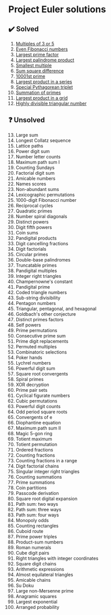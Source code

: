 # Project Euler solutions


## ✔️ Solved

1. [Multiples of 3 or 5](multiples_of_3_or_5)
2. [Even Fibonacci numbers](even_fibonacci_numbers)
3. [Largest prime factor](largest_prime_factor)
4. [Largest palindrome product](largest_palindrome_product)
5. [Smallest multiple](smallest_multiple)
6. [Sum square difference](sum_square_difference)
7. [10001st prime](ten_thousand_and_first_prime)
8. [Largest product in a series](largest_product_in_a_series)
9. [Special Pythagorean triplet](special_pythagorean_triplet)
10. [Summation of primes](summation_of_primes)
11. [Largest product in a grid](largest_product_in_a_grid)
12. [Highly divisible triangular number](highly_divisible_triangular_number)


## ❓ Unsolved

13. Large sum
14. Longest Collatz sequence
15. Lattice paths
16. Power digit sum
17. Number letter counts
18. Maximum path sum I
19. Counting Sundays
20. Factorial digit sum
21. Amicable numbers
22. Names scores
23. Non-abundant sums
24. Lexicographic permutations
25. 1000-digit Fibonacci number
26. Reciprocal cycles
27. Quadratic primes
28. Number spiral diagonals
29. Distinct powers
30. Digit fifth powers
31. Coin sums
32. Pandigital products
33. Digit cancelling fractions
34. Digit factorials
35. Circular primes
36. Double-base palindromes
37. Truncatable primes
38. Pandigital multiples
39. Integer right triangles
40. Champernowne's constant
41. Pandigital prime
42. Coded triangle numbers
43. Sub-string divisibility
44. Pentagon numbers
45. Triangular, pentagonal, and hexagonal
46. Goldbach's other conjecture
47. Distinct primes factors
48. Self powers
49. Prime permutations
50. Consecutive prime sum
51. Prime digit replacements
52. Permuted multiples
53. Combinatoric selections
54. Poker hands
55. Lychrel numbers
56. Powerful digit sum
57. Square root convergents
58. Spiral primes
59. XOR decryption
60. Prime pair sets
61. Cyclical figurate numbers
62. Cubic permutations
63. Powerful digit counts
64. Odd period square roots
65. Convergents of e
66. Diophantine equation
67. Maximum path sum II
68. Magic 5-gon ring
69. Totient maximum
70. Totient permutation
71. Ordered fractions
72. Counting fractions
73. Counting fractions in a range
74. Digit factorial chains
75. Singular integer right triangles
76. Counting summations
77. Prime summations
78. Coin partitions
79. Passcode derivation
80. Square root digital expansion
81. Path sum: two ways
82. Path sum: three ways
83. Path sum: four ways
84. Monopoly odds
85. Counting rectangles
86. Cuboid route
87. Prime power triples
88. Product-sum numbers
89. Roman numerals
90. Cube digit pairs
91. Right triangles with integer coordinates
92. Square digit chains
93. Arithmetic expressions
94. Almost equilateral triangles
95. Amicable chains
96. Su Doku
97. Large non-Mersenne prime
98. Anagramic squares
99. Largest exponential
100. Arranged probability
